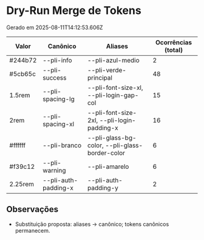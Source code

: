 # Dry-Run Merge de Tokens
Gerado em 2025-08-11T14:12:53.606Z

| Valor | Canônico | Aliases | Ocorrências (total) |
|-------|----------|---------|---------------------|
| #244b72 | --pli-info | --pli-azul-medio | 2 |
| #5cb65c | --pli-success | --pli-verde-principal | 48 |
| 1.5rem | --pli-spacing-lg | --pli-font-size-xl, --pli-login-gap-col | 15 |
| 2rem | --pli-spacing-xl | --pli-font-size-2xl, --pli-login-padding-x | 16 |
| #ffffff | --pli-branco | --pli-glass-bg-color, --pli-glass-border-color | 6 |
| #f39c12 | --pli-warning | --pli-amarelo | 6 |
| 2.25rem | --pli-auth-padding-x | --pli-auth-padding-y | 2 |

## Observações
- Substituição proposta: aliases -> canônico; tokens canônicos permanecem.